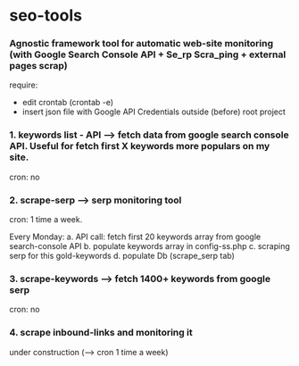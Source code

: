 # seo-tools

### Agnostic framework tool for automatic web-site monitoring (with Google Search Console API + Se_rp Scra_ping + external pages scrap)


require:
* edit crontab (crontab -e)
* insert json file with Google API Credentials outside (before) root project





### 1. keywords list - API --> fetch data from google search console API. Useful for fetch first X keywords more populars on my site.
cron: no



### 2. scrape-serp --> serp monitoring tool
cron: 1 time a week.

Every Monday:
	a.	API call: fetch first 20 keywords array from google search-console API
	b.	populate keywords array in config-ss.php
	c.	scraping serp for this gold-keywords
	d.	populate Db (scrape_serp tab)



### 3. scrape-keywords --> fetch 1400+ keywords from google serp
cron: no


### 4. scrape inbound-links and monitoring it
under construction (--> cron 1 time a week)






